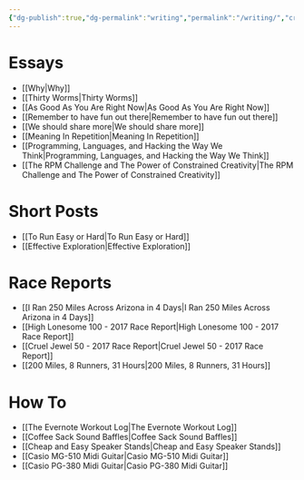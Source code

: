 ```yaml
---
{"dg-publish":true,"dg-permalink":"writing","permalink":"/writing/","created":"2024-03-23T18:51:51.000-04:00","updated":"2024-09-15T18:27:06.228-04:00"}
---
```


# Essays

- [[Why\|Why]]
- [[Thirty Worms\|Thirty Worms]]
- [[As Good As You Are Right Now\|As Good As You Are Right Now]]
- [[Remember to have fun out there\|Remember to have fun out there]]
- [[We should share more\|We should share more]]
- [[Meaning In Repetition\|Meaning In Repetition]]
- [[Programming, Languages, and Hacking the Way We Think\|Programming, Languages, and Hacking the Way We Think]]
- [[The RPM Challenge and The Power of Constrained Creativity\|The RPM Challenge and The Power of Constrained Creativity]]

# Short Posts
- [[To Run Easy or Hard\|To Run Easy or Hard]]
- [[Effective Exploration\|Effective Exploration]]

# Race Reports
- [[I Ran 250 Miles Across Arizona in 4 Days\|I Ran 250 Miles Across Arizona in 4 Days]]
- [[High Lonesome 100 - 2017 Race Report\|High Lonesome 100 - 2017 Race Report]]
- [[Cruel Jewel 50 - 2017 Race Report\|Cruel Jewel 50 - 2017 Race Report]]
- [[200 Miles, 8 Runners, 31 Hours\|200 Miles, 8 Runners, 31 Hours]]

# How To
- [[The Evernote Workout Log\|The Evernote Workout Log]]
- [[Coffee Sack Sound Baffles\|Coffee Sack Sound Baffles]]
- [[Cheap and Easy Speaker Stands\|Cheap and Easy Speaker Stands]]
- [[Casio MG-510 Midi Guitar\|Casio MG-510 Midi Guitar]]
- [[Casio PG-380 Midi Guitar\|Casio PG-380 Midi Guitar]]
